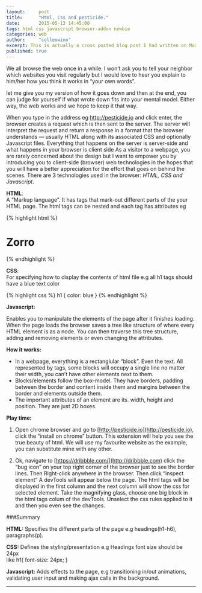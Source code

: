 ```yaml
---
layout:     post
title:      "Html, Css and pesticide."
date:       2015-05-13 14:45:00
tags: html css javascript browser-addon newbie
categories: web
author:     "colleowino"
excerpt: This is actually a cross posted blog post I had written on Moringa school's <a href=https://moringaschool.wordpress.com/2015/05/13/html-css-and-pesticide/>blog</a> targeted at those who are curious about how web pages work but had never really the gone far in their quest. 
published: true
---
```


We all browse the web once in a while. I won’t ask you to tell your neighbor which websites you visit regularly but I would love to hear you explain to him/her how you think it works in “your own words”.

let me give you my version of how it goes down and then at the end, you can judge for yourself if what wrote down fits into your mental model. Either way, the web works and we hope to keep it that way.

When you type in the address eg <a title="http://pesticide.io" href="http://pesticide.io">http://pesticide.io </a>and click enter, the browser creates a request which is then sent to the server.
The server will interpret the request and return a response in a format that the browser understands &#8212; usually HTML along with its associated CSS and optionally Javascript files.
Everything that happens on the server is server-side and what happens in your browser is client side
As a visitor to a webpage, you are rarely concerned about the design but I want to empower you by introducing you to client-side (browser) web technologies in the hopes that you will have a better appreciation for the effort that goes on behind the scenes.
There are 3 technologies used in the browser: *HTML, CSS and Javascript*.

**HTML**:<br/> 
A “Markup language”. It has tags that mark-out different parts of the your HTML page.
The html tags can be nested and each tag has attributes eg

{% highlight html %}
 <h1 class="main_title" > Zorro </h1>
{% endhighlight %}

**CSS**:<br/>
For specifying how to display the contents of html file e.g all h1 tags should have a blue text color

{% highlight css %}
h1 { color: blue }
{% endhighlight %}

**Javascript:**<br/>

Enables you to manipulate the elements of the page after it finishes loading.
When the page loads the browser saves a tree like structure of where every HTML element is as a node. You can then traverse this tree structure, adding and removing elements or even changing the attributes.

**How it works:**<br/>

* In a webpage, everything is a rectanglular “block”. Even the text. All represented by tags, some blocks will occupy a single line no matter their width, you can’t have other elements next to them.
* Blocks/elements follow the box-model. They have borders, padding between the border and content inside them and margins between the border and elements outside them.
* The important attributes of an element are its. width, height and position. They are just 2D boxes.

**Play time:**<br/>

1. Open chrome browser and go to [http://pesticide.io](http://pesticide.io), click the “install on chrome” button.
This extension will help you see the true beauty of html. We will use my favourite website as the example, you can substitute mine with any other.

2. Ok, navigate to [https://dribbble.com/](http://dribbble.com)
click the “bug icon” on your top right corner of the browser just to see the border lines.
Then Right-click anywhere in the browser. Then click “inspect element”
A devTools will appear below the page.
The html tags will be displayed in the first column and the next column will show the css for selected element.
Take the magnifying glass, choose one big block in the html tags colum of the devTools.
Unselect the css rules applied to it and then you even see the changes.

###Summary

**HTML:** Specifies the different parts of the page e.g headings(h1-h6), paragraphs(p).

**CSS:**  Defines the styling/presentation e.g Headings font size should be 24px 
<br/>
like h1{ font-size: 24px; }

**Javascript:**  Adds effects to the page, e.g transitioning in/out animations, validating user input and making ajax calls in the background.

-----


